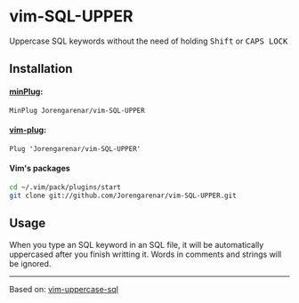 # vim-SQL-UPPER

Uppercase SQL keywords without the need of holding <kbd>Shift</kbd> or <kbd>CAPS LOCK</kbd>

## Installation

#### [minPlug](https://github.com/Jorengarenar/minPlug):
```vim
MinPlug Jorengarenar/vim-SQL-UPPER
```

#### [vim-plug](https://github.com/junegunn/vim-plug):
```vim
Plug 'Jorengarenar/vim-SQL-UPPER'
```

#### Vim's packages
```bash
cd ~/.vim/pack/plugins/start
git clone git://github.com/Jorengarenar/vim-SQL-UPPER.git
```

## Usage

When you type an SQL keyword in an SQL file, it will be automatically uppercased
after you finish writting it. Words in comments and strings will be ignored.

---

Based on: [vim-uppercase-sql](https://github.com/alcesleo/vim-uppercase-sql)
